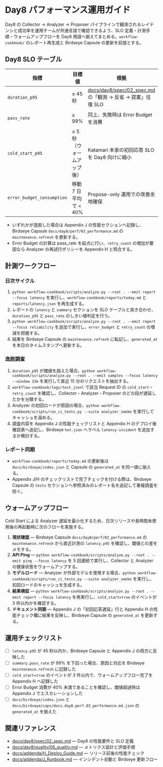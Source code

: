 # Day8 パフォーマンス運用ガイド

Day8 の Collector → Analyzer → Proposer パイプラインで観測されるレイテンシと成功率を運用チームが共通言語で確認できるよう、SLO 定義・計測手順・ウォームアップフローを Day8 用語へ揃えてまとめる。`workflow-cookbook/` のレポート再生成と Birdseye Capsule の更新を前提とする。

## Day8 SLO テーブル

| 指標 | 目標値 | 根拠 | サンプリング元 | 補足 |
| --- | --- | --- | --- | --- |
| `duration_p95` | ≤ 45 秒 | [docs/day8/spec/02_spec.md](../spec/02_spec.md) の「観測 → 反省 → 提案」往復 SLO | `workflow-cookbook/reports/today.md` の `latency.p95` | Collector/Analyzer/Proposer 全体の P95。|
| `pass_rate` | ≥ 99% | 同上、失敗時は Error Budget を消費 | `workflow-cookbook/reports/today.md` の `summary.pass_rate` | `retry_count` を含めた最終成功率。|
| `cold_start_p95` | ≤ 5 秒（ウォームアップ後） | Katamari 本家の初回応答 SLO を Day8 向けに縮小 | `workflow-cookbook/logs/test.jsonl` (`cold_start=true`) | Analyzer モデルロード完了後の P95。|
| `error_budget_consumption` | 移動 7 日平均で < 40% | Propose-only 運用での改善余地確保 | `workflow-cookbook/reports/today.md` の `error_budget` | 40% 超で Appendix J へエスカレーション。|

- いずれかが逸脱した場合は Appendix J の性能セクションへ記録し、Birdseye Capsule `docs/day8/perf/03_performance.md` の `maintenance.refresh` を更新する。
- Error Budget の計算は pass_rate を起点に行い、`retry_count` の増加が要因なら Analyzer の再試行ポリシーを Appendix H と照合する。

## 計測ワークフロー

### 日次サイクル
1. `python workflow-cookbook/scripts/analyze.py --root . --emit report --focus latency` を実行し、`workflow-cookbook/reports/today.md` と `reports/latency.json` を再生成する。
2. レポートの `latency` と `summary` セクションを SLO テーブルと突き合わせ、`duration_p95` と `pass_rate` のしきい値判定を行う。
3. `python workflow-cookbook/scripts/analyze.py --root . --emit report --focus reliability` を追加で実行し、`error_budget` と `retry_count` の増減を把握する。
4. 結果を Birdseye Capsule の `maintenance.refresh` に転記し、`generated_at` を本日のタイムスタンプへ更新する。

### 逸脱調査
1. `duration_p95` が閾値を超えた場合、`python workflow-cookbook/scripts/analyze.py --root . --emit samples --focus latency --window 15m` を実行して直近 15 分のリクエストを抽出する。
2. `workflow-cookbook/logs/test.jsonl` で該当 Request ID の `cold_start`・`retry_count` を確認し、Collector・Analyzer・Proposer のどの段が遅延したかを分類する。
3. Analyzer の初回ロードが原因の場合、`python workflow-cookbook/scripts/run_ci_tests.py --suite analyzer_smoke` を実行してキャッシュを温める。
4. 調査内容を Appendix J の性能チェックリストと Appendix H のデプロイ後確認表へ追記し、Birdseye `hot.json` へラベル `latency-incident` を追加するか検討する。

### レポート同期
- `workflow-cookbook/reports/today.md` の更新後は `docs/birdseye/index.json` と Capsule の `generated_at` を同一値に揃える。
- Appendix J/H のチェックリストで完了チェックを付ける際は、Birdseye Capsule の `tests` セクションへ参照済みのレポート名を追記して重複調査を防ぐ。

## ウォームアップフロー

Cold Start による Analyzer 遅延を最小化するため、日次リリースや長時間未使用後の再起動時に次のフローを実施する。

1. **現状確認** — Birdseye Capsule `docs/day8/perf/03_performance.md` の `maintenance.refresh` から直近計測の `latency.p95` を確認し、閾値との差をメモする。
2. **API Ping** — `python workflow-cookbook/scripts/analyze.py --root . --emit ping --focus latency` を 5 回連続で実行し、Collector と Analyzer の健康状態をウォームアップする。
3. **モデルロード** — Analyzer が外部モデルを使用する場合、`python workflow-cookbook/scripts/run_ci_tests.py --suite analyzer_smoke` を実行し、初回ロードのキャッシュを生成する。
4. **結果検証** — `python workflow-cookbook/scripts/analyze.py --root . --emit report --focus latency` を再実行し、`cold_start=true` のイベントが 3 件以内かを確認する。
5. **ドキュメント同期** — Appendix J の「初回応答遅延」行と Appendix H の性能チェック欄に結果を反映し、Birdseye Capsule の `generated_at` を更新する。

## 運用チェックリスト

- [ ] `latency.p95` が 45 秒以内か、Birdseye Capsule と Appendix J の両方に反映した
- [ ] `summary.pass_rate` が 99% を下回った場合、原因と対応を Birdseye `maintenance.refresh` に記録した
- [ ] `cold_start=true` のイベントが 3 件以内で、ウォームアップフロー完了を Appendix H へ記録した
- [ ] Error Budget 消費が 40% 未満であることを確認し、閾値超過時は Appendix J でエスカレーションした
- [ ] `docs/birdseye/index.json` と `docs/birdseye/caps/docs.day8.perf.03_performance.md.json` の `generated_at` を揃えた

## 関連リファレンス

- [docs/day8/spec/02_spec.md](../spec/02_spec.md) — Day8 の性能要件と SLO 定義
- [docs/day8/quality/06_quality.md](../quality/06_quality.md) — メトリクス設計と評価手順
- [docs/addenda/H_Deploy_Guide.md](../../addenda/H_Deploy_Guide.md) — リリース前後の性能チェック
- [docs/addenda/J_Runbook.md](../../addenda/J_Runbook.md) — インシデント初動と Birdseye 更新フロー
